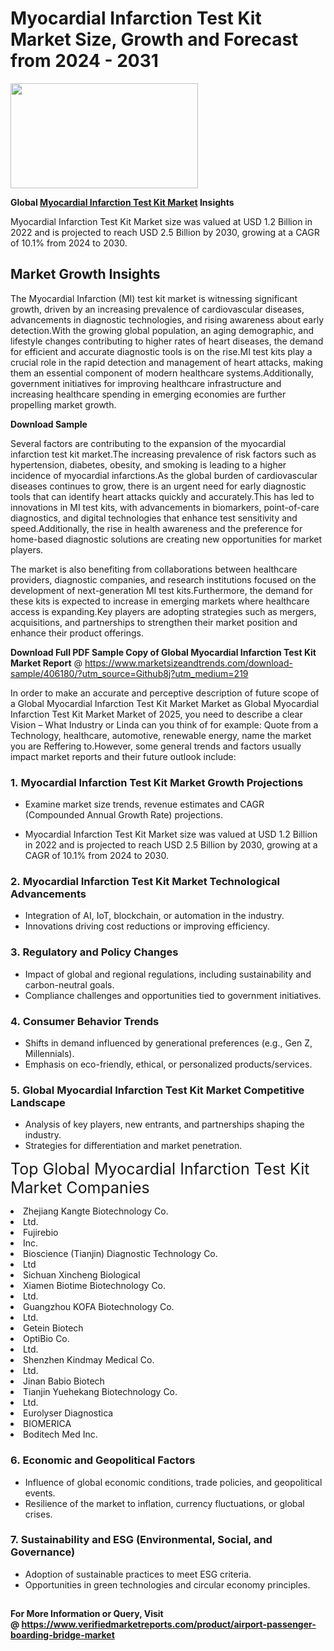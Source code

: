 <H1>Myocardial Infarction Test Kit Market Size, Growth and Forecast from 2024 - 2031</H1><img class="aligncenter size-medium wp-image-584254" src="https://thirdeyenews.in/wp-content/uploads/2024/09/Global-Market-Research-300x168.jpeg" alt="" width="300" height="168" /><p><strong>Global&nbsp;<a href="https://www.marketsizeandtrends.com/download-sample/406180/?utm_source=Github8j?utm_medium=219">Myocardial Infarction Test Kit Market</a> Insights</strong></p><p>Myocardial Infarction Test Kit Market size was valued at USD 1.2 Billion in 2022 and is projected to reach USD 2.5 Billion by 2030, growing at a CAGR of 10.1% from 2024 to 2030.</p><p><h2>Market Growth Insights</h2> <p>The Myocardial Infarction (MI) test kit market is witnessing significant growth, driven by an increasing prevalence of cardiovascular diseases, advancements in diagnostic technologies, and rising awareness about early detection.With the growing global population, an aging demographic, and lifestyle changes contributing to higher rates of heart diseases, the demand for efficient and accurate diagnostic tools is on the rise.MI test kits play a crucial role in the rapid detection and management of heart attacks, making them an essential component of modern healthcare systems.Additionally, government initiatives for improving healthcare infrastructure and increasing healthcare spending in emerging economies are further propelling market growth.</p> <p><strong>Download Sample</strong></p> <p>Several factors are contributing to the expansion of the myocardial infarction test kit market.The increasing prevalence of risk factors such as hypertension, diabetes, obesity, and smoking is leading to a higher incidence of myocardial infarctions.As the global burden of cardiovascular diseases continues to grow, there is an urgent need for early diagnostic tools that can identify heart attacks quickly and accurately.This has led to innovations in MI test kits, with advancements in biomarkers, point-of-care diagnostics, and digital technologies that enhance test sensitivity and speed.Additionally, the rise in health awareness and the preference for home-based diagnostic solutions are creating new opportunities for market players.</p> <p>The market is also benefiting from collaborations between healthcare providers, diagnostic companies, and research institutions focused on the development of next-generation MI test kits.Furthermore, the demand for these kits is expected to increase in emerging markets where healthcare access is expanding.Key players are adopting strategies such as mergers, acquisitions, and partnerships to strengthen their market position and enhance their product offerings.</p> <p><span class=""><strong>Download Full PDF Sample Copy of Global Myocardial Infarction Test Kit Market Report</strong> @ <a href="https://www.marketsizeandtrends.com/download-sample/406180/?utm_source=Github8j?utm_medium=219" target="_blank">https://www.marketsizeandtrends.com/download-sample/406180/?utm_source=Github8j?utm_medium=219</a></span></p><p>In order to make an accurate and perceptive description of future scope of a Global&nbsp;Myocardial Infarction Test Kit Market Market as Global&nbsp;Myocardial Infarction Test Kit Market Market of 2025, you need to describe a clear Vision &ndash; What Industry or Linda can you think of for example: Quote from a Technology, healthcare, automotive, renewable energy, name the market you are Reffering to.However, some general trends and factors usually impact market reports and their future outlook include:</p><h3>1.&nbsp;<strong>Myocardial Infarction Test Kit Market Growth Projections</strong></h3><ul><li>Examine market size trends, revenue estimates and CAGR (Compounded Annual Growth Rate) projections.</li><li><p>Myocardial Infarction Test Kit Market size was valued at USD 1.2 Billion in 2022 and is projected to reach USD 2.5 Billion by 2030, growing at a CAGR of 10.1% from 2024 to 2030.</p></li></ul><h3>2.&nbsp;<strong>Myocardial Infarction Test Kit Market Technological Advancements</strong></h3><ul><li>Integration of AI, IoT, blockchain, or automation in the industry.</li><li>Innovations driving cost reductions or improving efficiency.</li></ul><h3>3.&nbsp;<strong>Regulatory and Policy Changes</strong></h3><ul><li>Impact of global and regional regulations, including sustainability and carbon-neutral goals.</li><li>Compliance challenges and opportunities tied to government initiatives.</li></ul><h3>4.&nbsp;<strong>Consumer Behavior Trends</strong></h3><ul><li>Shifts in demand influenced by generational preferences (e.g., Gen Z, Millennials).</li><li>Emphasis on eco-friendly, ethical, or personalized products/services.</li></ul><h3>5.&nbsp;<strong>Global Myocardial Infarction Test Kit Market Competitive Landscape</strong></h3><ul><li>Analysis of key players, new entrants, and partnerships shaping the industry.</li><li>Strategies for differentiation and market penetration.</li></ul><p data-pm-slice="1 1 []"><span style="color: inherit; font-family: inherit; font-size: 25px;">Top Global Myocardial Infarction Test Kit Market Companies</span></p><div class="" data-test-id=""><p><li>Zhejiang Kangte Biotechnology Co.</li><li> Ltd.</li><li> Fujirebio</li><li> Inc.</li><li> Bioscience (Tianjin) Diagnostic Technology Co.</li><li>Ltd</li><li> Sichuan Xincheng Biological</li><li> Xiamen Biotime Biotechnology Co.</li><li> Ltd.</li><li> Guangzhou KOFA Biotechnology Co.</li><li>Ltd.</li><li> Getein Biotech</li><li> OptiBio Co.</li><li> Ltd.</li><li> Shenzhen Kindmay Medical Co.</li><li>Ltd.</li><li> Jinan Babio Biotech</li><li> Tianjin Yuehekang Biotechnology Co.</li><li> Ltd.</li><li> Eurolyser Diagnostica</li><li> BIOMERICA</li><li> Boditech Med Inc.</li></p></div><h3>6.&nbsp;<strong>Economic and Geopolitical Factors</strong></h3><ul><li>Influence of global economic conditions, trade policies, and geopolitical events.</li><li>Resilience of the market to inflation, currency fluctuations, or global crises.</li></ul><h3>7.&nbsp;<strong>Sustainability and ESG (Environmental, Social, and Governance)</strong></h3><ul><li>Adoption of sustainable practices to meet ESG criteria.</li><li>Opportunities in green technologies and circular economy principles.</li></ul><h2><strong style="font-size: 14px;">For More Information or Query, Visit @&nbsp;</strong><a style="background-color: #ffffff; font-size: 14px;" href="https://www.marketsizeandtrends.com/report/myocardial-infarction-test-kit-market/" target="_blank">https://www.verifiedmarketreports.com/product/airport-passenger-boarding-bridge-market</a></h2>